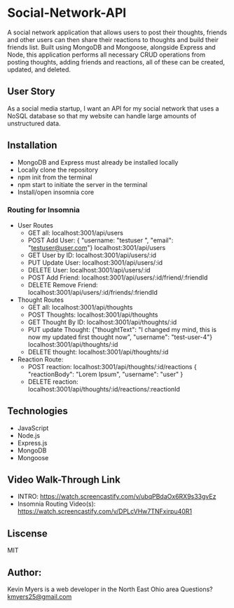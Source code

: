 # Social-Network-API
A social network application that allows users to post their thoughts, friends and other users can then share their reactions to thoughts and build their friends list. Built using MongoDB and Mongoose, alongside Express and Node, this application performs all necessary CRUD operations from posting thoughts, adding friends and reactions, all of these can be created, updated, and deleted.

## User Story
As a social media startup, I want an API for my social network that uses a NoSQL database so that my website can handle large amounts of unstructured data.

## Installation
* MongoDB and Express must already be installed locally
* Locally clone the repository
* npm init from the terminal
* npm start to initiate the server in the terminal
* Install/open insomnia core
### Routing for Insomnia
* User Routes
   - GET all: localhost:3001/api/users
   - POST Add User: { "username: "testuser ", "email": "testuser@user.com"} localhost:3001/api/users
   - GET User by ID: localhost:3001/api/users/:id
   - PUT Update User: localhost:3001/api/users/:id
   - DELETE User: localhost:3001/api/users/:id
   - POST Add Friend:  localhost:3001/api/users/:id/friend/:friendId
   - DELETE Remove Friend: localhost:3001/api/users/:id/friends/:friendId
* Thought Routes
  - GET all: localhost:3001/api/thoughts
  - POST Thoughts: localhost:3001/api/thoughts
  - GET Thought By ID: localhost:3001/api/thoughts/:id
  - PUT update Thought: {"thoughtText": "I changed my mind, this is now my updated first thought now", "username": "test-user-4"} localhost:3001/api/thoughts/:id
  - DELETE thought: localhost:3001/api/thoughts/:id
* Reaction Route: 
  - POST reaction: localhost:3001/api/thoughts/:id/reactions 
  {
	"reactionBody": "Lorem Ipsum",
	"username": "user"
	}
  - DELETE reaction: localhost:3001/api/thoughts/:id/reactions/:reactionId

## Technologies
* JavaScript
* Node.js
* Express.js
* MongoDB
* Mongoose

## Video Walk-Through Link
* INTRO: https://watch.screencastify.com/v/ubqPBdaOx6RX9s33gvEz
* Insomnia Routing Video(s): https://watch.screencastify.com/v/DPLcVHw7TNFxirpu40R1


## Liscense
MIT

## Author:
Kevin Myers is a web developer in the North East Ohio area
Questions? kmyers25@gmail.com
